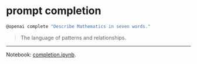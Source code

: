 # prompt completion

```bash
@openai complete "Describe Mathematics in seven words."
```

> The language of patterns and relationships.

---

Notebook: [completion.ipynb](../../notebooks/prompt_completion.ipynb).
